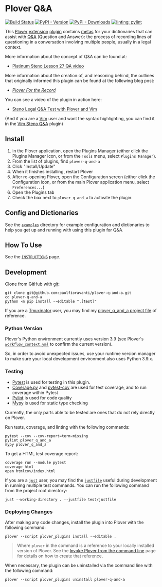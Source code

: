 # Plover Q&A

[![Build Status][Build Status image]][Build Status url] [![PyPI - Version][PyPI version image]][PyPI url] [![PyPI - Downloads][PyPI downloads image]][PyPI url] [![linting: pylint][linting image]][linting url]

This [Plover][] [extension][] [plugin][] contains [metas][] for your
dictionaries that can assist with [Q&A][] (Question and Answer): the process of
recording lines of questioning in a conversation involving multiple people,
usually in a legal context.

More information about the concept of Q&A can be found at:

- [Platinum Steno Lesson 27 QA video][]

More information about the creation of, and reasoning behind, the outlines that
originally informed this plugin can be found at the following blog post:

- _[Plover For the Record][]_

You can see a video of the plugin in action here:

- [Steno Legal Q&A Test with Plover and Vim][]

(And if you are a [Vim][] user and want the syntax highlighting, you can find it
in the [Vim Steno Q&A][] plugin)

## Install

1. In the Plover application, open the Plugins Manager (either click the Plugins
   Manager icon, or from the `Tools` menu, select `Plugins Manager`).
2. From the list of plugins, find `plover-q-and-a`
3. Click "Install/Update"
4. When it finishes installing, restart Plover
5. After re-opening Plover, open the Configuration screen (either click the
   Configuration icon, or from the main Plover application menu, select
   `Preferences...`)
6. Open the Plugins tab
7. Check the box next to `plover_q_and_a` to activate the plugin

## Config and Dictionaries

See the [`examples`][] directory for example configuration and dictionaries to
help you get up and running with using this plugin for Q&A.

## How To Use

See the [`INSTRUCTIONS`][] page.

## Development

Clone from GitHub with [git][]:

```console
git clone git@github.com:paulfioravanti/plover-q-and-a.git
cd plover-q-and-a
python -m pip install --editable ".[test]"
```

If you are a [Tmuxinator][] user, you may find my [plover_q_and_a project
file][] of reference.

### Python Version

Plover's Python environment currently uses version 3.9 (see Plover's
[`workflow_context.yml`][] to confirm the current version).

So, in order to avoid unexpected issues, use your runtime version manager to
make sure your local development environment also uses Python 3.9.x.

### Testing

- [Pytest][] is used for testing in this plugin.
- [Coverage.py][] and [pytest-cov][] are used for test coverage, and to run
  coverage within Pytest
- [Pylint][] is used for code quality
- [Mypy][] is used for static type checking

Currently, the only parts able to be tested are ones that do not rely directly
on Plover.

Run tests, coverage, and linting with the following commands:

```console
pytest --cov --cov-report=term-missing
pylint plover_q_and_a
mypy plover_q_and_a
```

To get a HTML test coverage report:

```console
coverage run --module pytest
coverage html
open htmlcov/index.html
```

If you are a [`just`][] user, you may find the [`justfile`][] useful during
development in running multiple test commands. You can run the following command
from the project root directory:

```console
just --working-directory . --justfile test/justfile
```

### Deploying Changes

After making any code changes, install the plugin into Plover with the following
command:

```console
plover --script plover_plugins install --editable .
```

> Where `plover` in the command is a reference to your locally installed version
> of Plover. See the [Invoke Plover from the command line][] page for details on
> how to create that reference.

When necessary, the plugin can be uninstalled via the command line with the
following command:

```console
plover --script plover_plugins uninstall plover-q-and-a
```

[Build Status image]: https://github.com/paulfioravanti/plover-q-and-a/actions/workflows/ci.yml/badge.svg
[Build Status url]: https://github.com/paulfioravanti/plover-q-and-a/actions/workflows/ci.yml
[Coverage.py]: https://github.com/nedbat/coveragepy 
[`examples`]: ./examples
[extension]: https://plover.readthedocs.io/en/latest/plugin-dev/extensions.html
[git]: https://git-scm.com/
[Invoke Plover from the command line]: https://github.com/openstenoproject/plover/wiki/Invoke-Plover-from-the-command-line
[`INSTRUCTIONS`]: ./INSTRUCTIONS.md
[`just`]: https://github.com/casey/just
[`justfile`]: ./test/justfile
[linting image]: https://img.shields.io/badge/linting-pylint-yellowgreen
[linting url]: https://github.com/pylint-dev/pylint
[metas]: https://plover.readthedocs.io/en/latest/plugin-dev/metas.html
[Mypy]: https://github.com/python/mypy
[Platinum Steno]: https://www.youtube.com/@PlatinumSteno
[Platinum Steno Lesson 27 QA video]: https://www.youtube.com/watch?v=tEgaJ7hWIvg
[Plover]: https://www.openstenoproject.org/
[Plover For the Record]: https://www.paulfioravanti.com/blog/plover-for-the-record/
[plover_q_and_a project file]: https://github.com/paulfioravanti/dotfiles/blob/master/tmuxinator/plover_q_and_a.yml
[plugin]: https://plover.readthedocs.io/en/latest/plugins.html#types-of-plugins
[Pylint]: https://github.com/pylint-dev/pylint
[PyPI downloads image]:https://img.shields.io/pypi/dm/plover-q-and-a
[PyPI version image]: https://img.shields.io/pypi/v/plover-q-and-a
[PyPI url]: https://pypi.org/project/plover-q-and-a/
[Pytest]: https://pytest.org/
[pytest-cov]: https://github.com/pytest-dev/pytest-cov/
[Q&A]: http://ilovesteno.com/2014/02/03/the-different-types-of-q-a/
[Steno Legal Q&A Test with Plover and Vim]: https://www.youtube.com/watch?v=wZFj0q0d9uo
[Tmuxinator]: https://github.com/tmuxinator/tmuxinator
[Vim]: https://www.vim.org/
[Vim Steno Q&A]: https://github.com/paulfioravanti/vim-steno-q-and-a
[`workflow_context.yml`]: https://github.com/openstenoproject/plover/blob/master/.github/workflows/ci/workflow_context.yml

